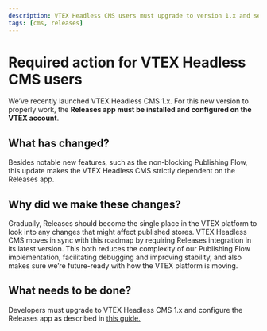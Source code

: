 ```yaml
---
description: VTEX Headless CMS users must upgrade to version 1.x and set up the Releases app.
tags: [cms, releases]
---
```


# Required action for VTEX Headless CMS users

We’ve recently launched VTEX Headless CMS 1.x. For this new version to properly work, the **Releases app must be installed and configured on the VTEX account**.

## What has changed?

Besides notable new features, such as the non-blocking Publishing Flow, this update makes the VTEX Headless CMS strictly dependent on the Releases app.

## Why did we make these changes?

Gradually, Releases should become the single place in the VTEX platform to look into any changes that might affect published stores. VTEX Headless CMS moves in sync with this roadmap by requiring Releases integration in its latest version. This both reduces the complexity of our Publishing Flow implementation, facilitating debugging and improving stability, and also makes sure we’re future-ready with how the VTEX platform is moving.

## What needs to be done?

Developers must upgrade to VTEX Headless CMS 1.x and configure the Releases app as described in [this guide.](/how-to-guides/cms/vtex-headless-cms/Installing%20Releases%20on%20VTEX%20Headless%20CMS)
